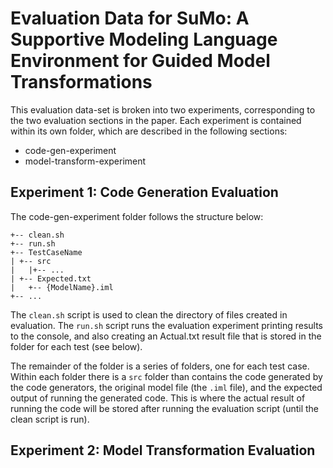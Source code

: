 # Evaluation Data for SuMo: A Supportive Modeling Language Environment for Guided Model Transformations

This evaluation data-set is broken into two experiments, corresponding to the two evaluation sections in 
the paper. Each experiment is contained within its own folder, which are described in the following sections:

- code-gen-experiment
- model-transform-experiment

## Experiment 1: Code Generation Evaluation

The code-gen-experiment folder follows the structure below:
```
+-- clean.sh
+-- run.sh
+-- TestCaseName
| +-- src
|   |+-- ...
| +-- Expected.txt
|	+-- {ModelName}.iml
+-- ...
```
The `clean.sh` script is used to clean the directory of files created in evaluation. The `run.sh` script runs
the evaluation experiment printing results to the console, and also creating an Actual.txt result file that is stored
in the folder for each test (see below).

The remainder of the folder is a series of folders, one for each test case. Within each folder there is a `src`
folder than contains the code generated by the code generators, the original model file (the `.iml` file), 
and the expected output of running the generated code. This is where the actual result of running the code will be
stored after running the evaluation script (until the clean script is run).


## Experiment 2: Model Transformation Evaluation
